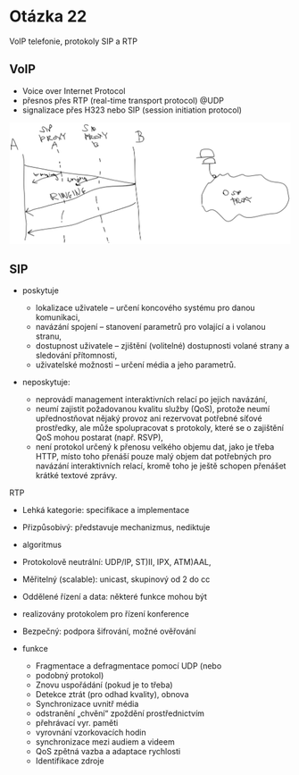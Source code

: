 # Otázka 22

VoIP telefonie, protokoly SIP a RTP

## VoIP
- Voice over Internet Protocol
- přesnos přes RTP (real-time transport protocol) @UDP
- signalizace přes H323 nebo SIP (session initiation protocol)

![](./img/sip_voip.png)


## SIP
- poskytuje
	- lokalizace uživatele – určení koncového systému pro danou komunikaci,
	- navázání spojení – stanovení parametrů pro volající a i volanou stranu,
	- dostupnost uživatele – zjištění (volitelné) dostupnosti volané strany a sledování přítomnosti,
	- uživatelské možnosti – určení média a jeho parametrů.

- neposkytuje:
    - neprovádí management interaktivních relací po jejich navázání,
    - neumí zajistit požadovanou kvalitu služby (QoS), protože neumí upřednostňovat nějaký provoz ani rezervovat potřebné síťové prostředky, ale může spolupracovat s protokoly, které se o zajištění QoS mohou postarat (např. RSVP),
    - není protokol určený k přenosu velkého objemu dat, jako je třeba HTTP, místo toho přenáší pouze malý objem dat potřebných pro navázání interaktivních relací, kromě toho je ještě schopen přenášet krátké textové zprávy.

RTP
- Lehká kategorie: specifikace a implementace
- Přizpůsobivý: představuje mechanizmus, nediktuje 
- algoritmus
- Protokolově neutrální: UDP/IP, ST)II, IPX, ATM)AAL, 
- Měřitelný (scalable): unicast, skupinový od 2 do cc
- Oddělené řízení a data: některé funkce mohou být 
- realizovány protokolem pro řízení konference
- Bezpečný: podpora šifrování, možné ověřování

- funkce
	- Fragmentace a defragmentace pomocí UDP (nebo 
	- podobný protokol)
	- Znovu uspořádání (pokud je to třeba)
	- Detekce ztrát (pro odhad kvality), obnova
	- Synchronizace uvnitř média
	- odstranění „chvění“ zpoždění prostřednictvím 
	- přehrávací vyr. paměti
	- vyrovnání vzorkovacích hodin
	- synchronizace mezi audiem a videem
	- QoS zpětná vazba a adaptace rychlosti
	- Identifikace zdroje


